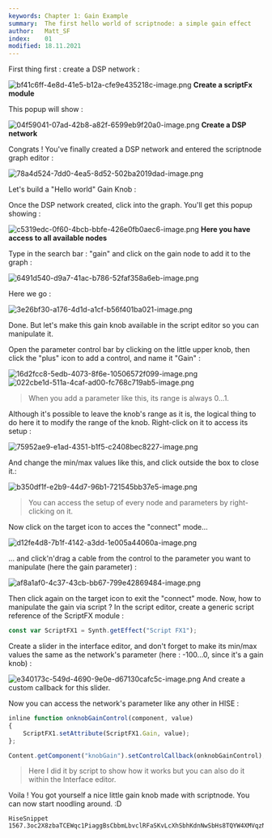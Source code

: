 ```yaml
---
keywords: Chapter 1: Gain Example
summary:  The first hello world of scriptnode: a simple gain effect
author:   Matt_SF
index:    01
modified: 18.11.2021
---
```

  

First thing first : create a DSP network : 

![bf41c6ff-4e8d-41e5-b12a-cfe9e435218c-image.png](https://i.imgur.com/5IyKXNp.png) 
**Create a scriptFx module** 

This popup will show : 

![04f59041-07ad-42b8-a82f-6599eb9f20a0-image.png](https://i.imgur.com/6oStZTJ.png) 
**Create a DSP network** 

Congrats ! You've finally created a DSP network and entered the scriptnode graph editor :

![78a4d524-7dd0-4ea5-8d52-502ba2019dad-image.png](https://i.imgur.com/gm3qwl3.png)

Let's build a "Hello world" Gain Knob : 

Once the DSP network created, click into the graph. You'll get this popup showing : 

![c5319edc-0f60-4bcb-bbfe-426e0fb0aec6-image.png](https://i.imgur.com/ynr9knj.png) 
**Here you have access to all available nodes**

Type in the search bar : "gain" and click on the gain node to add it to the graph :

![6491d540-d9a7-41ac-b786-52faf358a6eb-image.png](https://i.imgur.com/p3w1L3a.png) 

Here we go : 

![3e26bf30-a176-4d1d-a1cf-b56f401ba021-image.png](https://i.imgur.com/VJkzFDU.png) 

Done. But let's make this gain knob available in the script editor so you can manipulate it.

Open the parameter control bar by clicking on the little upper knob, then click the "plus" icon to add a control, and name it "Gain" :

![16d2fcc8-5edb-4073-8f6e-10506572f099-image.png](https://i.imgur.com/M1Dhc5X.png) 
![022cbe1d-511a-4caf-ad00-fc768c719ab5-image.png](https://i.imgur.com/52OL1m9.png) 

> When you add a parameter like this, its range is always 0...1.

Although it's possible to leave the knob's range as it is, the logical thing to do here it to modify the range of the knob.
Right-click on it to access its setup : 
 
![75952ae9-e1ad-4351-b1f5-c2408bec8227-image.png](https://i.imgur.com/KE0bkAo.png) 

And change the min/max values like this, and click outside the box to close it.: 

![b350df1f-e2b9-44d7-96b1-721545bb37e5-image.png](https://i.imgur.com/9IN57j7.png) 

> You can access the setup of every node and parameters by right-clicking on it.

Now click on the target icon to acces the "connect" mode...
 
![d12fe4d8-7b1f-4142-a3dd-1e005a44060a-image.png](https://i.imgur.com/YGTaSon.png) 

... and click'n'drag a cable from the control to the parameter you want to manipulate (here the gain parameter) : 

![af8a1af0-4c37-43cb-bb67-799e42869484-image.png](https://i.imgur.com/3Wv4EfT.png) 

Then click again on the target icon to exit the "connect" mode. Now, how to manipulate the gain via script ? In the script editor, create a generic script reference of the ScriptFX module : 

```javascript
const var ScriptFX1 = Synth.getEffect("Script FX1");
```
Create a slider in the interface editor, and don't forget to make its min/max values the same as the network's parameter (here : -100...0, since it's a gain knob) : 

![e340173c-549d-4690-9e0e-d67130cafc5c-image.png](https://i.imgur.com/Lr3wzP9.png) 
And create a custom callback for this slider.

Now you can access the network's parameter like any other in HISE : 

```javascript
inline function onknobGainControl(component, value)
{
	ScriptFX1.setAttribute(ScriptFX1.Gain, value);
};

Content.getComponent("knobGain").setControlCallback(onknobGainControl);
```
> Here I did it by script to show how it works but you can also do it within the Interface editor.

Voila ! You got yourself a nice little gain knob made with scriptnode. You can now start noodling around. :D

```snippet
HiseSnippet 1567.3oc2X8zbaTCEWqc1PiaggBsCbbmLbvclRFaSKvLcXhSbhKdnNwSbHs8TQYW4XMVqzN6JmDCSuyMNCm3NW3J2xGAlgu.7QfuAvSR6lUqiapw8OLTex58O8SO8zO8z1KV3SRRDwHmU1eRDA4bM29S3xgsFhobTmsPNuiaWbhjD6YDs4jHbRBI.43T99JANqrDR+6uVeSLCy8I4hPnCDTexCngTYtzdM+JJi0FGP1mFZY8cZ1wWvaIXhw.dJ6VCEg8GgOhrCVYVIWjyxaGPkh39RrjjfbVZSQvj9CEmvM1e.MgdHinFTG0GBjQbaAKPgX0+QsFRYA8xV2IHjiau7rPYSV3FtcoAzykmmMdWsBubOryGNkJBuxEfW8mE7lAjbrfzRFHcc299wzHYtFEdtpaGNr4L.CocanXrEU5WbbaI.K3x0BwiHsigAm6Q0F2s1s8pe2Z25dUp.o9Do2w3XOiuseTcuuvSWLr1QD41CFP7kUW0nzCztpxqJTNixIdCFy8kTA2SvGwEGppLTyarfU0WDFI3.BtMDc1Xxsp7cUV474XsDhbCoLld3XIoZtXUDxb3dUdJLUYqC.LsxBY0UylsUukJRoyYKLicHT6T8BnAhkET2QHI6xqpQTkmVwaZUCFLScowhQhmoZUUc7k4XU93vCIw14CkgvVcw5mkmu5GeShwxPAuCmJ2MhjNN+.P8YTsgRyrp5tTDBlJ0UcuSZUWeFMfDinPPp3lkSQZ7aebG80c1BKwYQBBJLQQjXIUsdb1hbLPGXpmWwcKRxHoHRaa59ID84YdOMeN2s4j7AcZFJBRisO8PBCEZyP83yBwmZCWfWKpO8a0Kge5GU+9s0SFOX.Erx00KXSv+f.FomHgp1By8swYnKdDEHGDAiYXYQFCEjSUnhg8wT0QQND6I1znSSirzytLn1LY4l4l7bB2q61iJ8GNa7VZF3E1qeUi2TR4210PBkC1kba+nKkAdo46Dzy4BhYvFWwMipRCjq4lyKNKdXmu2MmGHJlDgiI6K5wvSplfCiXj8.7dauCYB+QpBxKRdDYfvlJKp5ODy4DVxhvwr7Ko6nP6IFKo7i5hAxa04kcFG1Gt41mzJEcfLmRJ5Ey3Zpwp5k9DdfdveC+RUVWM1IUY8Lk4LSncHxSDwizaGo+G1LL49DcR9ICNsNZCFSbhhNglV8B6AZY8DrIQCEbpuRjwhLjtQnXrh6w.WmR6nIQVtM1GRTS5gkCUmKTzrPgGIdM+yK.uh6QveaeJR4RVmKlUILEgZFMnukBUDPttGNFZoAtEVQJVxorEIooZSMBNiUxr95jbfRqOlgNvv3B.UMilrgFstJSWVCGTAfeU.3wj0zJleT5TxFSHK.C0CmOB47Vco7CJdKviOqK9zCl9lg9VTsvveVQ01eD4DCVSkd1Q+5MaZVHZd9KDkMFKEgPgqlLBYgikuHNPnKfil+Py4BGey6u0erto8p9gBgbHTmOMXtSymy7+xHObM28HPaMlnbgXUbawwFNVIwEDYFYSiL8ETS4Jbik51dNQSAkjd4e5PnDQU00I37pyygoQ1KBFujr21mBzrIIZD.01nMEhQgXMAxB0jh88Q2zn7ptODeLQ2grlL3l5wCDwgd2m.7DpKVqeIOX52m2GLEM2OXZWeI.g8iw7jHQBotcjmRWCacaQji4EM2HpfUpkWaX4YY2UZlIrgsvdXdgfAiKDotTq9v9y02lig6b5SfUSvtI9vhEOUIWuwrDxCoAxg0scLWbCaweINN.1W7KzkR4Ep0fhMuYY+L5SX4WUOj70ZGfu3MrVd9f6yoSqUxvXeppCos4GSXvwTMFeO3b4.7XlLSZwyYcEbQ1k84U.6QfNUN5HRgBqYtffGjBudLWxMZtGgQvIVm89nlO.5E.G207fiEIW7u+a.Ly8qOz0.WOE4f2aFOzn7aPOz3UwITf+7+O6zefKvo2vSuc68e+98qi2s75XNBw9whm3adtmhv3JZIv5lq+doq31UM1qd1mow0s1Z0TeQC5S78U0zeLjelsOMV.e9jEvm6r.9b2EvmOcA74yV.e97K0G0M9oufQU+CB5sstSTGGSGP5iBn+A.tUO2.
```